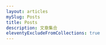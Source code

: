 ```yaml
---
layout: articles
mySlug: Posts
title: Posts
description: 文章集合
eleventyExcludeFromCollections: true
---
```




